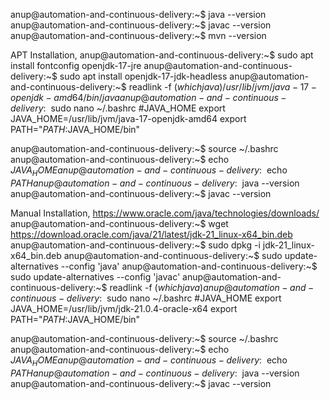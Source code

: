 anup@automation-and-continuous-delivery:~$ java --version
anup@automation-and-continuous-delivery:~$ javac --version
anup@automation-and-continuous-delivery:~$ mvn --version

APT Installation,
anup@automation-and-continuous-delivery:~$ sudo apt install fontconfig openjdk-17-jre
anup@automation-and-continuous-delivery:~$ sudo apt install openjdk-17-jdk-headless
anup@automation-and-continuous-delivery:~$ readlink -f $(which java)
/usr/lib/jvm/java-17-openjdk-amd64/bin/java
anup@automation-and-continuous-delivery:~$ sudo nano ~/.bashrc
#JAVA_HOME
export JAVA_HOME=/usr/lib/jvm/java-17-openjdk-amd64
export PATH="$PATH:$JAVA_HOME/bin"

anup@automation-and-continuous-delivery:~$ source ~/.bashrc
anup@automation-and-continuous-delivery:~$ echo $JAVA_HOME
anup@automation-and-continuous-delivery:~$ echo $PATH
anup@automation-and-continuous-delivery:~$ java --version
anup@automation-and-continuous-delivery:~$ javac --version


Manual Installation,
https://www.oracle.com/java/technologies/downloads/
anup@automation-and-continuous-delivery:~$ wget https://download.oracle.com/java/21/latest/jdk-21_linux-x64_bin.deb
anup@automation-and-continuous-delivery:~$ sudo dpkg -i jdk-21_linux-x64_bin.deb
anup@automation-and-continuous-delivery:~$ sudo update-alternatives --config 'java'
anup@automation-and-continuous-delivery:~$ sudo update-alternatives --config 'javac'
anup@automation-and-continuous-delivery:~$ readlink -f $(which java)
anup@automation-and-continuous-delivery:~$ sudo nano ~/.bashrc
#JAVA_HOME
export JAVA_HOME=/usr/lib/jvm/jdk-21.0.4-oracle-x64
export PATH="$PATH:$JAVA_HOME/bin"

anup@automation-and-continuous-delivery:~$ source ~/.bashrc
anup@automation-and-continuous-delivery:~$ echo $JAVA_HOME
anup@automation-and-continuous-delivery:~$ echo $PATH
anup@automation-and-continuous-delivery:~$ java --version
anup@automation-and-continuous-delivery:~$ javac --version



